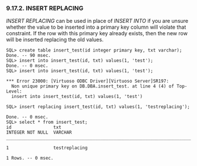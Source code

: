 <div>

<div>

<div>

<div>

### 9.17.2. INSERT REPLACING

</div>

</div>

</div>

<span class="emphasis">*INSERT REPLACING*</span> can be used in place of
<span class="emphasis">*INSERT INTO*</span> if you are unsure whether
the value to be inserted into a primary key column will violate that
constraint. If the row with this primary key already exists, then the
new row will be inserted replacing the old values.

``` programlisting
SQL> create table insert_test(id integer primary key, txt varchar);
Done. -- 90 msec.
SQL> insert into insert_test(id, txt) values(1, 'test');
Done. -- 0 msec.
SQL> insert into insert_test(id, txt) values(1, 'test');

*** Error 23000: [Virtuoso ODBC Driver][Virtuoso Server]SR197:
  Non unique primary key on DB.DBA.insert_test. at line 4 (4) of Top-Level:
  insert into insert_test(id, txt) values(1, 'test')

SQL> insert replacing insert_test(id, txt) values(1, 'testreplacing');

Done. -- 0 msec.
SQL> select * from insert_test;
id                txt
INTEGER NOT NULL  VARCHAR
_______________________________________________________________________________

1                 testreplacing

1 Rows. -- 0 msec.
```

</div>
